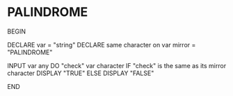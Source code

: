 # PALINDROME

BEGIN

DECLARE var = "string"
DECLARE same character on var mirror = "PALINDROME"

INPUT var any
    DO "check" var character
     IF "check" is the same as its mirror character
        DISPLAY "TRUE"
    ELSE
        DISPLAY "FALSE"

END